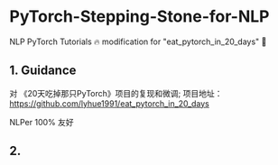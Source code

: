 # PyTorch-Stepping-Stone-for-NLP
NLP PyTorch Tutorials 🔥 modification for "eat_pytorch_in_20_days" 🤔
## 1. Guidance
对 《20天吃掉那只PyTorch》项目的复现和微调; 项目地址：https://github.com/lyhue1991/eat_pytorch_in_20_days <p>
NLPer 100% 友好 <p>
## 2. 
